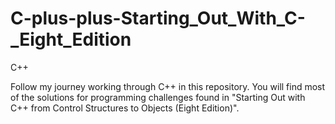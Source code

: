 # C-plus-plus-Starting_Out_With_C-_Eight_Edition
C++

Follow my journey working through C++ in this repository. You will find most of the solutions for programming challenges found in "Starting Out with C++ from Control Structures to Objects (Eight Edition)".
